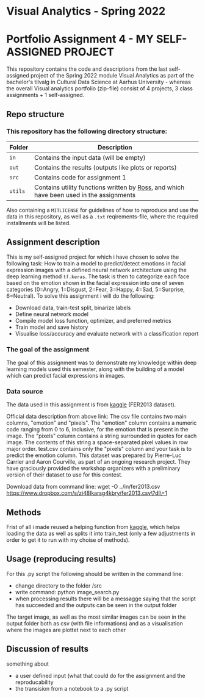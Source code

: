 # Visual Analytics - Spring 2022
# Portfolio Assignment 4 - MY SELF-ASSIGNED PROJECT

This repository contains the code and descriptions from the last self-assigned project of the Spring 2022 module Visual Analytics as part of the bachelor's tilvalg in Cultural Data Science at Aarhus University - whereas the overall Visual analytics portfolio (zip-file) consist of 4 projects, 3 class assignments + 1 self-assigned.

## Repo structure
### This repository has the following directory structure:

| **Folder** | **Description** |
| ----------- | ----------- |
| ```in``` | Contains the input data (will be empty) |
| ```out``` | Contains the results (outputs like plots or reports)  |
| ```src``` | Contains code for assignment 1 |
| ```utils``` | Contains utility functions written by [Ross](https://pure.au.dk/portal/en/persons/ross-deans-kristensenmclachlan(29ad140e-0785-4e07-bdc1-8af12f15856c).html), and which have been used in the assignments |

Also containing a ```MITLICENSE``` for guidelines of how to reproduce and use the data in this repository, as well as a ```.txt``` reqirements-file, where the required installments will be listed.

## Assignment description
This is my self-assigned project for which i have chosen to solve the following task:
How to train a model to predict/detect emotions in facial expression images with a defined neural network architecture using the deep learning method ```tf.keras```. The task is then to categorize each face based on the emotion shown in the facial expression into one of seven categories (0=Angry, 1=Disgust, 2=Fear, 3=Happy, 4=Sad, 5=Surprise, 6=Neutral).
To solve this assignment i will do the following:
- Download data, train-test split, binarize labels
- Define neural network model
- Compile model loss function, optimizer, and preferred metrics
- Train model and save history
- Visualise loss/accuracy and evaluate network with a classification report 


### The goal of the assignment 
The goal of this assignment was to demonstrate my knowledge within deep learning models used this semester, along with the building of a model which can predict facial expressions in images.

### Data source
The data used in this assignment is from [kaggle](https://colab.research.google.com/github/RodolfoFerro/PyConCo20/blob/full-code/notebooks/Deep%20Learning%20Model.ipynb#scrollTo=59mL7DzN139i) (FER2013 dataset). 

Official data description from above link: 
The csv file contains two main columns, "emotion" and "pixels". The "emotion" column contains a numeric code ranging from 0 to 6, inclusive, for the emotion that is present in the image. The "pixels" column contains a string surrounded in quotes for each image. The contents of this string a space-separated pixel values in row major order. test.csv contains only the "pixels" column and your task is to predict the emotion column.
This dataset was prepared by Pierre-Luc Carrier and Aaron Courville, as part of an ongoing research project. They have graciously provided the workshop organizers with a preliminary version of their dataset to use for this contest.


Download data from command line: 
wget -O ../in/fer2013.csv https://www.dropbox.com/s/zi48lkarsg4kbry/fer2013.csv\?dl\=1


## Methods
Frist of all i made reused a helping function from [kaggle](https://colab.research.google.com/github/RodolfoFerro/PyConCo20/blob/full-code/notebooks/Deep%20Learning%20Model.ipynb#scrollTo=59mL7DzN139i), which helps loading the data as well as splits it into train_test (only a few adjustments in order to get it to run with my choise of methods). 

## Usage (reproducing results)
For this .py script the following should be written in the command line:
- change directory to the folder /src 
- write command: python image_search.py
- when processing results there will be a messagge saying that the script has succeeded and the outputs can be seen in the output folder 

The target image, as well as the most similar images can be seen in the output folder both as csv (with file informations) and as a visualisation where the images are plottet next to each other


## Discussion of results
something about 
- a user defined input (what that could do for the assignment and the reproducability 
- the transision from a notebook to a .py script 

